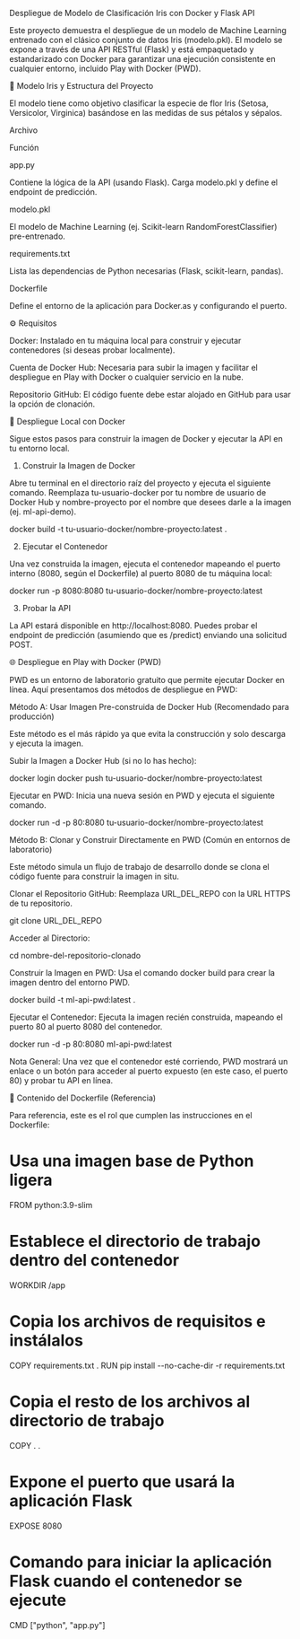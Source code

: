 Despliegue de Modelo de Clasificación Iris con Docker y Flask API

Este proyecto demuestra el despliegue de un modelo de Machine Learning entrenado con el clásico conjunto de datos Iris (modelo.pkl). El modelo se expone a través de una API RESTful (Flask) y está empaquetado y estandarizado con Docker para garantizar una ejecución consistente en cualquier entorno, incluido Play with Docker (PWD).

🌷 Modelo Iris y Estructura del Proyecto

El modelo tiene como objetivo clasificar la especie de flor Iris (Setosa, Versicolor, Virginica) basándose en las medidas de sus pétalos y sépalos.

Archivo

Función

app.py

Contiene la lógica de la API (usando Flask). Carga modelo.pkl y define el endpoint de predicción.

modelo.pkl

El modelo de Machine Learning (ej. Scikit-learn RandomForestClassifier) pre-entrenado.

requirements.txt

Lista las dependencias de Python necesarias (Flask, scikit-learn, pandas).

Dockerfile

Define el entorno de la aplicación para Docker.as y configurando el puerto.

⚙️ Requisitos

Docker: Instalado en tu máquina local para construir y ejecutar contenedores (si deseas probar localmente).

Cuenta de Docker Hub: Necesaria para subir la imagen y facilitar el despliegue en Play with Docker o cualquier servicio en la nube.

Repositorio GitHub: El código fuente debe estar alojado en GitHub para usar la opción de clonación.

🚀 Despliegue Local con Docker

Sigue estos pasos para construir la imagen de Docker y ejecutar la API en tu entorno local.

1. Construir la Imagen de Docker

Abre tu terminal en el directorio raíz del proyecto y ejecuta el siguiente comando. Reemplaza tu-usuario-docker por tu nombre de usuario de Docker Hub y nombre-proyecto por el nombre que desees darle a la imagen (ej. ml-api-demo).

docker build -t tu-usuario-docker/nombre-proyecto:latest .



2. Ejecutar el Contenedor

Una vez construida la imagen, ejecuta el contenedor mapeando el puerto interno (8080, según el Dockerfile) al puerto 8080 de tu máquina local:

docker run -p 8080:8080 tu-usuario-docker/nombre-proyecto:latest



3. Probar la API

La API estará disponible en http://localhost:8080. Puedes probar el endpoint de predicción (asumiendo que es /predict) enviando una solicitud POST.

🌐 Despliegue en Play with Docker (PWD)

PWD es un entorno de laboratorio gratuito que permite ejecutar Docker en línea. Aquí presentamos dos métodos de despliegue en PWD:

Método A: Usar Imagen Pre-construida de Docker Hub (Recomendado para producción)

Este método es el más rápido ya que evita la construcción y solo descarga y ejecuta la imagen.

Subir la Imagen a Docker Hub (si no lo has hecho):

docker login
docker push tu-usuario-docker/nombre-proyecto:latest



Ejecutar en PWD: Inicia una nueva sesión en PWD y ejecuta el siguiente comando.

docker run -d -p 80:8080 tu-usuario-docker/nombre-proyecto:latest



Método B: Clonar y Construir Directamente en PWD (Común en entornos de laboratorio)

Este método simula un flujo de trabajo de desarrollo donde se clona el código fuente para construir la imagen in situ.

Clonar el Repositorio GitHub: Reemplaza URL_DEL_REPO con la URL HTTPS de tu repositorio.

git clone URL_DEL_REPO



Acceder al Directorio:

cd nombre-del-repositorio-clonado



Construir la Imagen en PWD: Usa el comando docker build para crear la imagen dentro del entorno PWD.

docker build -t ml-api-pwd:latest .



Ejecutar el Contenedor: Ejecuta la imagen recién construida, mapeando el puerto 80 al puerto 8080 del contenedor.

docker run -d -p 80:8080 ml-api-pwd:latest



Nota General: Una vez que el contenedor esté corriendo, PWD mostrará un enlace o un botón para acceder al puerto expuesto (en este caso, el puerto 80) y probar tu API en línea.

📝 Contenido del Dockerfile (Referencia)

Para referencia, este es el rol que cumplen las instrucciones en el Dockerfile:

# Usa una imagen base de Python ligera
FROM python:3.9-slim

# Establece el directorio de trabajo dentro del contenedor
WORKDIR /app

# Copia los archivos de requisitos e instálalos
COPY requirements.txt .
RUN pip install --no-cache-dir -r requirements.txt

# Copia el resto de los archivos al directorio de trabajo
COPY . .

# Expone el puerto que usará la aplicación Flask
EXPOSE 8080

# Comando para iniciar la aplicación Flask cuando el contenedor se ejecute
CMD ["python", "app.py"]

